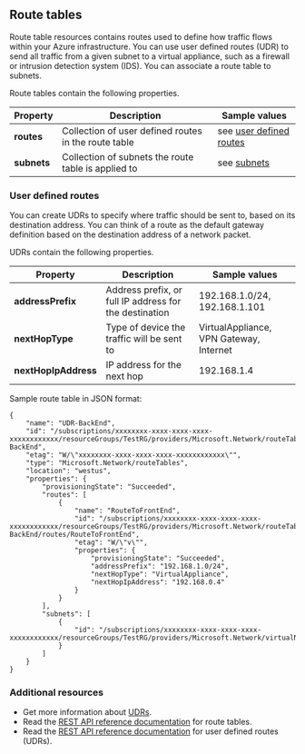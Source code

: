 ## Route tables
Route table resources contains routes used to define how traffic flows within your Azure infrastructure. You can use user defined routes (UDR) to send all traffic from a given subnet to a virtual appliance, such as a firewall or intrusion detection system (IDS). You can associate a route table to subnets. 

Route tables contain the following properties.

|Property|Description|Sample values|
|---|---|---|
|**routes**|Collection of user defined routes in the route table|see [user defined routes](#User-defined-routes)|
|**subnets**|Collection of subnets the route table is applied to|see [subnets](#Subnets)|


### User defined routes
You can create UDRs to specify where traffic should be sent to, based on its destination address. You can think of a route as the default gateway definition based on the destination address of a network packet.

UDRs contain the following properties. 

|Property|Description|Sample values|
|---|---|---|
|**addressPrefix**|Address prefix, or full IP address for the destination|192.168.1.0/24, 192.168.1.101|
|**nextHopType**|Type of device the traffic will be sent to|VirtualAppliance, VPN Gateway, Internet|
|**nextHopIpAddress**|IP address for the next hop|192.168.1.4|


Sample route table in JSON format:

	{
	    "name": "UDR-BackEnd",
	    "id": "/subscriptions/xxxxxxxx-xxxx-xxxx-xxxx-xxxxxxxxxxxx/resourceGroups/TestRG/providers/Microsoft.Network/routeTables/UDR-BackEnd",
	    "etag": "W/\"xxxxxxxx-xxxx-xxxx-xxxx-xxxxxxxxxxxx\"",
	    "type": "Microsoft.Network/routeTables",
	    "location": "westus",
	    "properties": {
	        "provisioningState": "Succeeded",
	        "routes": [
	            {
	                "name": "RouteToFrontEnd",
	                "id": "/subscriptions/xxxxxxxx-xxxx-xxxx-xxxx-xxxxxxxxxxxx/resourceGroups/TestRG/providers/Microsoft.Network/routeTables/UDR-BackEnd/routes/RouteToFrontEnd",
	                "etag": "W/\"v\"",
	                "properties": {
	                    "provisioningState": "Succeeded",
	                    "addressPrefix": "192.168.1.0/24",
	                    "nextHopType": "VirtualAppliance",
	                    "nextHopIpAddress": "192.168.0.4"
	                }
	            }
	        ],
	        "subnets": [
	            {
	                "id": "/subscriptions/xxxxxxxx-xxxx-xxxx-xxxx-xxxxxxxxxxxx/resourceGroups/TestRG/providers/Microsoft.Network/virtualNetworks/TestVNet/subnets/BackEnd"
	            }
	        ]
	    }
	}

### Additional resources

- Get more information about [UDRs](/documentation/articles/virtual-networks-udr-overview).
- Read the [REST API reference documentation](https://msdn.microsoft.com/zh-cn/library/azure/mt502549.aspx) for route tables.
- Read the [REST API reference documentation](https://msdn.microsoft.com/zh-cn/library/azure/mt502539.aspx) for user defined routes (UDRs).